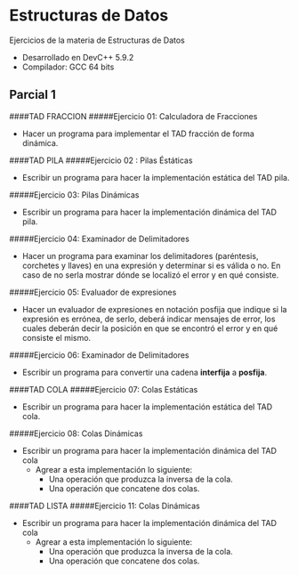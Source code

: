 Estructuras de Datos
====================
Ejercicios de la materia de Estructuras de Datos

 - Desarrollado en DevC++ 5.9.2
 - Compilador: GCC 64 bits


Parcial 1
---------

####TAD FRACCION
#####Ejercicio 01: Calculadora de Fracciones
 - Hacer un programa para implementar el TAD fracción de forma dinámica.


####TAD PILA
#####Ejercicio 02 : Pilas Éstáticas
 - Escribir un programa para hacer la implementación estática del TAD pila.

#####Ejercicio 03: Pilas Dinámicas
 - Escribir un programa para hacer la implementación dinámica del TAD pila.

#####Ejercicio 04: Examinador de Delimitadores
 - Hacer un programa para examinar los delimitadores (paréntesis, corchetes y llaves) en una expresión y determinar si es válida o no. En caso de no serla mostrar dónde se localizó el error y en qué consiste.

#####Ejercicio 05: Evaluador de expresiones
 - Hacer un evaluador de expresiones en notación posfija que indique si la expresión es errónea, de serlo, deberá indicar mensajes de error, los cuales deberán decir la posición en que se encontró el error y en qué consiste el mismo.

#####Ejercicio 06: Examinador de Delimitadores
 - Escribir un programa para convertir una cadena **interfija** a **posfija**.


####TAD COLA
#####Ejercicio 07: Colas Estáticas
 - Escribir un programa para hacer la implementación estática del TAD cola.

#####Ejercicio 08: Colas Dinámicas
  - Escribir un programa para hacer la implementación dinámica del TAD cola
      + Agrear a esta implementación lo siguiente:
          * Una operación que produzca la inversa de la cola.
          * Una operación que concatene dos colas.


####TAD LISTA
#####Ejercicio 11: Colas Dinámicas
  - Escribir un programa para hacer la implementación dinámica del TAD cola
      + Agrear a esta implementación lo siguiente:
          * Una operación que produzca la inversa de la cola.
          * Una operación que concatene dos colas.
